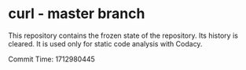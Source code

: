 # curl - master branch

This repository contains the frozen state of the repository.
Its history is cleared. It is used only for static code
analysis with Codacy.

Commit Time: 1712980445